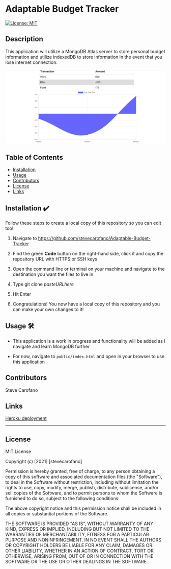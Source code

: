 # Adaptable Budget Tracker

[![License: MIT](https://img.shields.io/badge/License-MIT-yellow.svg)](https://opensource.org/licenses/MIT)

## Description

This application will utilize a MongoDB Atlas server to store personal budget information and utilize indexedDB to store information in the event that you lose internet connection.

![BudgetTracker](budget.png)

## Table of Contents
* [Installation](#installation)
* [Usage](#usage)
* [Contributors](#contributors)
* [License](#license)
* [Links](#links)

## Installation :heavy_check_mark:

Follow these steps to create a local copy of this repository so you can edit too!
1. Navigate to https://github.com/stevecarofano/Adaptable-Budget-Tracker
    
2. Find the green **Code** button on the right-hand side, click it and copy the repository URL with HTTPS or SSH keys
    
3. Open the command line or terminal on your machine and navigate to the destination you want the files to live in
    
4. Type git clone _pasteURLhere_
    
5. Hit Enter
    
6. Congratulations! You now have a local copy of this repository and you can make your own changes to it!

## Usage :hammer_and_wrench:

* This application is a work in progress and functionality will be added as I navigate and learn MongoDB further

* For now, navigate to ```public/index.html``` and open in your browser to use this application

## Contributors

Steve Carofano

## Links

[Heroku deployment](https://frozen-crag-24247.herokuapp.com/)

---
## License 

MIT License

Copyright (c) [2021] [stevecarofano]

Permission is hereby granted, free of charge, to any person obtaining a copy
of this software and associated documentation files (the "Software"), to deal
in the Software without restriction, including without limitation the rights
to use, copy, modify, merge, publish, distribute, sublicense, and/or sell
copies of the Software, and to permit persons to whom the Software is
furnished to do so, subject to the following conditions:

The above copyright notice and this permission notice shall be included in all
copies or substantial portions of the Software.

THE SOFTWARE IS PROVIDED "AS IS", WITHOUT WARRANTY OF ANY KIND, EXPRESS OR
IMPLIED, INCLUDING BUT NOT LIMITED TO THE WARRANTIES OF MERCHANTABILITY,
FITNESS FOR A PARTICULAR PURPOSE AND NONINFRINGEMENT. IN NO EVENT SHALL THE
AUTHORS OR COPYRIGHT HOLDERS BE LIABLE FOR ANY CLAIM, DAMAGES OR OTHER
LIABILITY, WHETHER IN AN ACTION OF CONTRACT, TORT OR OTHERWISE, ARISING FROM,
OUT OF OR IN CONNECTION WITH THE SOFTWARE OR THE USE OR OTHER DEALINGS IN THE
SOFTWARE.

